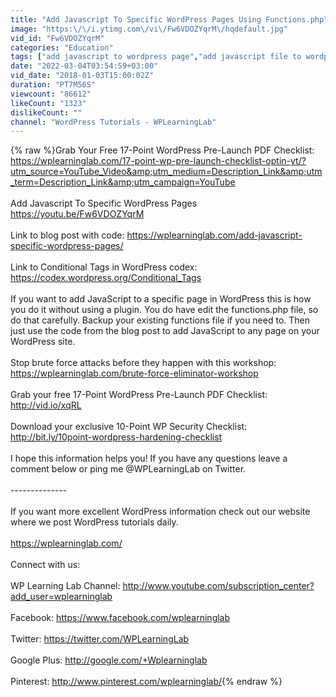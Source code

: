 ```yaml
---
title: "Add Javascript To Specific WordPress Pages Using Functions.php"
image: "https:\/\/i.ytimg.com\/vi\/Fw6VDOZYqrM\/hqdefault.jpg"
vid_id: "Fw6VDOZYqrM"
categories: "Education"
tags: ["add javascript to wordpress page","add javascript file to wordpress page","add javascript function to wordpress page"]
date: "2022-03-04T03:54:59+03:00"
vid_date: "2018-01-03T15:00:02Z"
duration: "PT7M56S"
viewcount: "86612"
likeCount: "1323"
dislikeCount: ""
channel: "WordPress Tutorials - WPLearningLab"
---
```

{% raw %}Grab Your Free 17-Point WordPress Pre-Launch PDF Checklist: <a rel="nofollow" target="blank" href="https://wplearninglab.com/17-point-wp-pre-launch-checklist-optin-yt/?utm_source=YouTube_Video&amp;utm_medium=Description_Link&amp;utm_term=Description_Link&amp;utm_campaign=YouTube">https://wplearninglab.com/17-point-wp-pre-launch-checklist-optin-yt/?utm_source=YouTube_Video&amp;utm_medium=Description_Link&amp;utm_term=Description_Link&amp;utm_campaign=YouTube</a><br /><br />Add Javascript To Specific WordPress Pages <a rel="nofollow" target="blank" href="https://youtu.be/Fw6VDOZYqrM">https://youtu.be/Fw6VDOZYqrM</a><br /><br />Link to blog post with code: <a rel="nofollow" target="blank" href="https://wplearninglab.com/add-javascript-specific-wordpress-pages/">https://wplearninglab.com/add-javascript-specific-wordpress-pages/</a><br /><br />Link to Conditional Tags in WordPress codex: <a rel="nofollow" target="blank" href="https://codex.wordpress.org/Conditional_Tags">https://codex.wordpress.org/Conditional_Tags</a><br /><br />If you want to add JavaScript to a specific page in WordPress this is how you do it without using a plugin. You do have edit the functions.php file, so do that carefully. Backup your existing functions file if you need to.  Then just use the code from the blog post to add JavaScript to any page on your WordPress site.<br /><br />Stop brute force attacks before they happen with this workshop: <a rel="nofollow" target="blank" href="https://wplearninglab.com/brute-force-eliminator-workshop">https://wplearninglab.com/brute-force-eliminator-workshop</a><br /><br />Grab your free 17-Point WordPress Pre-Launch PDF Checklist: <a rel="nofollow" target="blank" href="http://vid.io/xqRL">http://vid.io/xqRL</a> <br /><br />Download your exclusive 10-Point WP Security Checklist: <a rel="nofollow" target="blank" href="http://bit.ly/10point-wordpress-hardening-checklist">http://bit.ly/10point-wordpress-hardening-checklist</a><br /><br />I hope this information helps you! If you have any questions leave a comment below or ping me @WPLearningLab on Twitter.<br /><br />--------------<br /><br />If you want more excellent WordPress information check out our website where we post WordPress tutorials daily.<br /><br /><a rel="nofollow" target="blank" href="https://wplearninglab.com/">https://wplearninglab.com/</a><br /><br />Connect with us:<br /><br />WP Learning Lab Channel: <a rel="nofollow" target="blank" href="http://www.youtube.com/subscription_center?add_user=wplearninglab">http://www.youtube.com/subscription_center?add_user=wplearninglab</a><br /><br />Facebook: <a rel="nofollow" target="blank" href="https://www.facebook.com/wplearninglab">https://www.facebook.com/wplearninglab</a><br /><br />Twitter: <a rel="nofollow" target="blank" href="https://twitter.com/WPLearningLab">https://twitter.com/WPLearningLab</a><br /><br />Google Plus: <a rel="nofollow" target="blank" href="http://google.com/+Wplearninglab">http://google.com/+Wplearninglab</a><br /><br />Pinterest: <a rel="nofollow" target="blank" href="http://www.pinterest.com/wplearninglab/">http://www.pinterest.com/wplearninglab/</a>{% endraw %}
